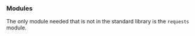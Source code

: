 

### Modules

The only module needed that is not in the standard library is the `requests` module.
